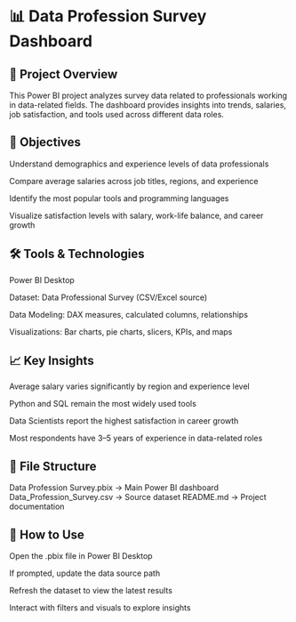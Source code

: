 # 📊 Data Profession Survey Dashboard
## 🧾 Project Overview

This Power BI project analyzes survey data related to professionals working in data-related fields. The dashboard provides insights into trends, salaries, job satisfaction, and tools used across different data roles.

## 🎯 Objectives

Understand demographics and experience levels of data professionals

Compare average salaries across job titles, regions, and experience

Identify the most popular tools and programming languages

Visualize satisfaction levels with salary, work-life balance, and career growth

## 🛠️ Tools & Technologies

Power BI Desktop

Dataset: Data Professional Survey (CSV/Excel source)

Data Modeling: DAX measures, calculated columns, relationships

Visualizations: Bar charts, pie charts, slicers, KPIs, and maps

## 📈 Key Insights

Average salary varies significantly by region and experience level

Python and SQL remain the most widely used tools

Data Scientists report the highest satisfaction in career growth

Most respondents have 3–5 years of experience in data-related roles

## 📂 File Structure
Data Profession Survey.pbix      → Main Power BI dashboard
Data_Profession_Survey.csv       → Source dataset
README.md                        → Project documentation

## 🚀 How to Use

Open the .pbix file in Power BI Desktop

If prompted, update the data source path

Refresh the dataset to view the latest results

Interact with filters and visuals to explore insights

